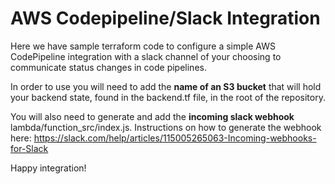 # AWS Codepipeline/Slack Integration

Here we have sample terraform code to configure a simple AWS CodePipeline integration with a slack channel of your choosing to communicate status changes in code pipelines. 

In order to use you will need to add the **name of an S3 bucket** that will hold your backend state, found in the backend.tf file, in the root of the repository.

You will also need to generate and add the **incoming slack webhook** lambda/function_src/index.js.
Instructions on how to generate the webhook here: https://slack.com/help/articles/115005265063-Incoming-webhooks-for-Slack

Happy integration!
